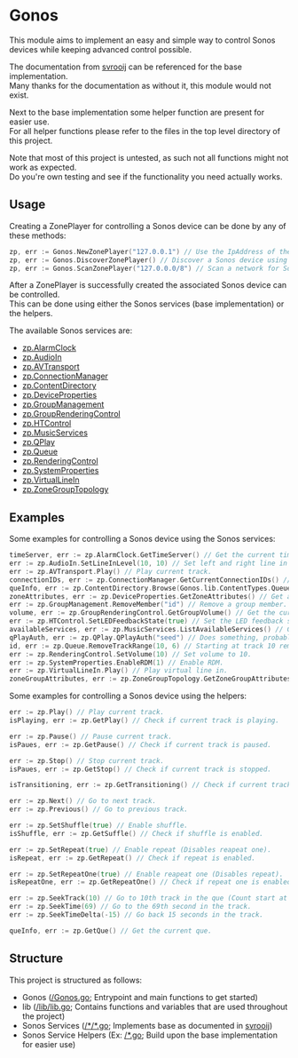 # Gonos

This module aims to implement an easy and simple way to control Sonos devices while keeping advanced control possible.

The documentation from [svrooij](https://github.com/svrooij/sonos-api-docs) can be referenced for the base implementation.  
Many thanks for the documentation as without it, this module would not exist.

Next to the base implementation some helper function are present for easier use.  
For all helper functions please refer to the files in the top level directory of this project.

Note that most of this project is untested, as such not all functions might not work as expected.  
Do you're own testing and see if the functionality you need actually works.

## Usage

Creating a ZonePlayer for controlling a Sonos device can be done by any of these methods:

```go
zp, err := Gonos.NewZonePlayer("127.0.0.1") // Use the IpAddress of the Sonos device.
zp, err := Gonos.DiscoverZonePlayer() // Discover a Sonos device using SSDP.
zp, err := Gonos.ScanZonePlayer("127.0.0.0/8") // Scan a network for Sonos devices.
```

After a ZonePlayer is successfully created the associated Sonos device can be controlled.  
This can be done using either the Sonos services (base implementation) or the helpers.

The available Sonos services are:

- [zp.AlarmClock](/AlarmClock/AlarmClock.go)
- [zp.AudioIn](/AudioIn/AudioIn.go)
- [zp.AVTransport](/AVTransport/AVTransport.go)
- [zp.ConnectionManager](/ConnectionManager/ConnectionManager.go)
- [zp.ContentDirectory](/ContentDirectory/ContentDirectory.go)
- [zp.DeviceProperties](/DeviceProperties/DeviceProperties.go)
- [zp.GroupManagement](/GroupManagement/GroupManagement.go)
- [zp.GroupRenderingControl](/GroupRenderingControl/GroupRenderingControl.go)
- [zp.HTControl](/HTControl/HTControl.go)
- [zp.MusicServices](/MusicServices/MusicServices.go)
- [zp.QPlay](/QPlay/QPlay.go)
- [zp.Queue](/Queue/Queue.go)
- [zp.RenderingControl](/RenderingControl/RenderingControl.go)
- [zp.SystemProperties](/SystemProperties/SystemProperties.go)
- [zp.VirtualLineIn](/VirtualLineIn/VirtualLineIn.go)
- [zp.ZoneGroupTopology](/ZoneGroupTopology/ZoneGroupTopology.go)

## Examples

Some examples for controlling a Sonos device using the Sonos services:

```go
timeServer, err := zp.AlarmClock.GetTimeServer() // Get the current time server.
err := zp.AudioIn.SetLineInLevel(10, 10) // Set left and right line in level to 10.
err := zp.AVTransport.Play() // Play current track.
connectionIDs, err := zp.ConnectionManager.GetCurrentConnectionIDs() // Get ids of current connections.
queInfo, err := zp.ContentDirectory.Browse(Gonos.lib.ContentTypes.QueueMain, "BrowseDirectChildren", "dc:title,res,dc:creator,upnp:artist,upnp:album,upnp:albumArtURI", 0, 0, "") // Get info of the current main que.
zoneAttributes, err := zp.DeviceProperties.GetZoneAttributes() // Get attributes of current zone.
err := zp.GroupManagement.RemoveMember("id") // Remove a group member.
volume, err := zp.GroupRenderingControl.GetGroupVolume() // Get the current group volume.
err := zp.HTControl.SetLEDFeedbackState(true) // Set the LED feedback state.
availableServices, err := zp.MusicServices.ListAvailableServices() // Get available music services.
qPlayAuth, err := zp.QPlay.QPlayAuth("seed") // Does something, probably, idk.
id, err := zp.Queue.RemoveTrackRange(10, 6) // Starting at track 10 remove 6 tracks from que.
err := zp.RenderingControl.SetVolume(10) // Set volume to 10.
err := zp.SystemProperties.EnableRDM(1) // Enable RDM.
err := zp.VirtualLineIn.Play() // Play virtual line in.
zoneGroupAttributes, err := zp.ZoneGroupTopology.GetZoneGroupAttributes() // Get attributes of current zone group.
```

Some examples for controlling a Sonos device using the helpers:

```go
err := zp.Play() // Play current track.
isPlaying, err := zp.GetPlay() // Check if current track is playing.

err := zp.Pause() // Pause current track.
isPaues, err := zp.GetPause() // Check if current track is paused.

err := zp.Stop() // Stop current track.
isPaues, err := zp.GetStop() // Check if current track is stopped.

isTransitioning, err := zp.GetTransitioning() // Check if current track is transitioning.

err := zp.Next() // Go to next track.
err := zp.Previous() // Go to previous track.

err := zp.SetShuffle(true) // Enable shuffle.
isShuffle, err := zp.GetSuffle() // Check if shuffle is enabled.

err := zp.SetRepeat(true) // Enable repeat (Disables reapeat one).
isRepeat, err := zp.GetRepeat() // Check if repeat is enabled.

err := zp.SetRepeatOne(true) // Enable reapeat one (Disables repeat).
isRepeatOne, err := zp.GetRepeatOne() // Check if repeat one is enabled.

err := zp.SeekTrack(10) // Go to 10th track in the que (Count start at 1).
err := zp.SeekTime(69) // Go to the 69th second in the track.
err := zp.SeekTimeDelta(-15) // Go back 15 seconds in the track.

queInfo, err := zp.GetQue() // Get the current que.
```

## Structure

This project is structured as follows:

- Gonos ([/Gonos.go](/Gonos.go); Entrypoint and main functions to get started)
- lib ([/lib/lib.go](/lib/lib.go); Contains functions and variables that are used throughout the project)
- Sonos Services ([/\*/\*.go](/AVTransport/AVTransport.go); Implements base as documented in [svrooij](https://github.com/svrooij/sonos-api-docs))
- Sonos Service Helpers (Ex: [/\*.go](/AVTransport.go); Build upon the base implementation for easier use)
